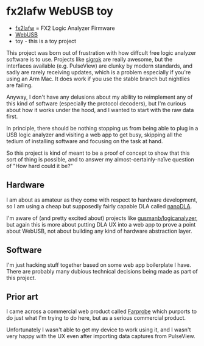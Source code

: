 # fx2lafw WebUSB toy

- [fx2lafw](https://sigrok.org/wiki/Fx2lafw) = FX2 Logic Analyzer Firmware
- [WebUSB](https://developer.mozilla.org/en-US/docs/Web/API/WebUSB_API)
- toy - this is a toy project

This project was born out of frustration with how diffcult free logic analyzer
software is to use. Projects like [sigrok](sigrok.org) are really awesome, but
the interfaces available (e.g. PulseView) are clunky by modern standards, and
sadly are rarely receiving updates, which is a problem especially if you're
using an Arm Mac. It does work if you use the stable branch but nightlies are
failing.

Anyway, I don't have any delusions about my ability to reimplement any of this
kind of software (especially the protocol decoders), but I'm curious about how
it works under the hood, and I wanted to start with the raw data first.

In principle, there should be nothing stopping us from being able to plug in a
USB logic analyzer and visiting a web app to get busy, skipping all the tedium
of installing software and focusing on the task at hand.

So this project is kind of meant to be a proof of concept to show that this sort
of thing is possible, and to answer my almost-certainly-naïve question of "How
hard could it be?"

## Hardware

I am about as amateur as they come with respect to hardware development, so I am
using a cheap but supposedly fairly capable DLA called
[nanoDLA](https://github.com/wuxx/nanoDLA/blob/master/README_en.md).

I'm aware of (and pretty excited about) projects like
[gusmanb/logicanalyzer](https://github.com/gusmanb/logicanalyzer), but again
this is more about putting DLA UX into a web app to prove a point about WebUSB,
not about building any kind of hardware abstraction layer.

## Software

I'm just hacking stuff together based on some web app boilerplate I have. There
are probably many dubious technical decisions being made as part of this
project.

## Prior art

I came across a commercial web product called [Farprobe](https://farprobe.com/)
which purports to do just what I'm trying to do here, but as a serious
commercial product.

Unfortunately I wasn't able to get my device to work using it, and I wasn't very
happy with the UX even after importing data captures from PulseView.

